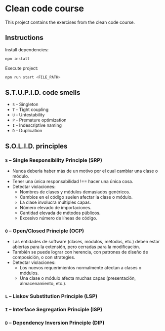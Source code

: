 # Clean code course

This project contains the exercises from the clean code course.

## Instructions

Install dependencies:

```bash
npm install
```

Execute project:

```bash
npm run start <FILE_PATH>
```

## S.T.U.P.I.D. code smells

- `S` - Singleton
- `T` - Tight coupling
- `U` - Untestability
- `P` - Premature optimization
- `I` - Indescriptive naming
- `D` - Duplication

## S.O.L.I.D. principles

### `S` – Single Responsibility Principle (SRP)

- Nunca debería haber más de un motivo por el cual cambiar una clase o módulo.
- Tener una única responsabilidad !== hacer una única cosa.
- Detectar violaciones:
  - Nombres de clases y módulos demasiados genéricos.
  - Cambios en el código suelen afectar la clase o módulo.
  - La clase involucra múltiples capas.
  - Número elevado de importaciones.
  - Cantidad elevada de métodos públicos.
  - Excesivo número de líneas de código.

### `O` – Open/Closed Principle (OCP)

- Las entidades de software (clases, módulos, métodos, etc.) deben estar abiertas para la extensión, pero cerradas para la modificación.
- También se puede lograr con herencia, con patrones de diseño de composición, o con strategies.
- Detectar violaciones:
  - Los nuevos requerimientos normalmente afectan a clases o módulos.
  - Una clase o módulo afecta muchas capas (presentación, almacenamiento, etc.).

### `L` – Liskov Substitution Principle (LSP)

### `I` – Interface Segregation Principle (ISP)

### `D` – Dependency Inversion Principle (DIP)
